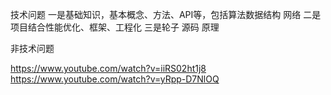 技术问题
一是基础知识，基本概念、方法、API等，包括算法数据结构 网络
二是项目结合性能优化、框架、工程化
三是轮子 源码 原理

非技术问题




https://www.youtube.com/watch?v=iiRS02ht1j8
https://www.youtube.com/watch?v=yRpp-D7NlOQ